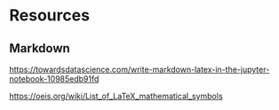 # Resources  
## Markdown  
https://towardsdatascience.com/write-markdown-latex-in-the-jupyter-notebook-10985edb91fd  

https://oeis.org/wiki/List_of_LaTeX_mathematical_symbols  

